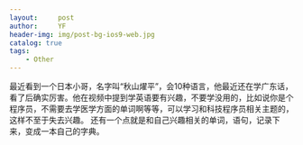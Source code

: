 ```yaml
---
layout:     post
author:     YF
header-img: img/post-bg-ios9-web.jpg
catalog: true
tags:
    - Other
---
```

最近看到一个日本小哥，名字叫“秋山燿平”，会10种语言，他最近还在学广东话，看了后确实厉害。他在视频中提到学英语要有兴趣，不要学没用的，比如说你是个程序员，不需要去学医学方面的单词啊等等，可以学习和科技程序员相关主题的，这样不至于失去兴趣。
还有一个点就是和自己兴趣相关的单词，语句，记录下来，变成一本自己的字典。
